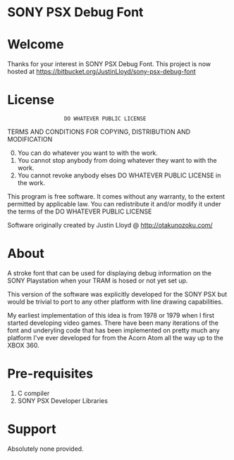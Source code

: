 SONY PSX Debug Font
===================

Welcome
====================
Thanks for your interest in SONY PSX Debug Font. This project is now hosted at
https://bitbucket.org/JustinLloyd/sony-psx-debug-font


License
====================
                      DO WHATEVER PUBLIC LICENSE
   TERMS AND CONDITIONS FOR COPYING, DISTRIBUTION AND MODIFICATION

  0. You can do whatever you want to with the work.
  1. You cannot stop anybody from doing whatever they want to with the work.
  2. You cannot revoke anybody elses DO WHATEVER PUBLIC LICENSE in the work.

 This program is free software. It comes without any warranty, to the extent
 permitted by applicable law. You can redistribute it and/or modify it under
 the terms of the DO WHATEVER PUBLIC LICENSE
 
 Software originally created by Justin Lloyd @ http://otakunozoku.com/


About
====================
A stroke font that can be used for displaying debug information on the SONY
Playstation when your TRAM is hosed or not yet set up.

This version of the software was explicitly developed for the SONY PSX but
would be trivial to port to any other platform with line drawing capabilities.

My earliest implementation of this idea  is from 1978 or 1979 when I first
started developing video games. There have been many iterations of the font and
underyling code that has been implemented on pretty much any platform I've ever 
developed for from the Acorn Atom all the way up to the XBOX 360.

   
Pre-requisites
====================
1. C compiler
2. SONY PSX Developer Libraries

Support
====================
Absolutely none provided.
